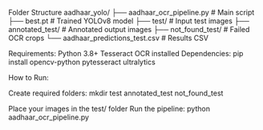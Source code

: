 Folder Structure
aadhaar_yolo/
├── aadhaar_ocr_pipeline.py       # Main script
├── best.pt                       # Trained YOLOv8 model
├── test/                         # Input test images
├── annotated_test/               # Annotated output images
├── not_found_test/               # Failed OCR crops
└── aadhaar_predictions_test.csv  # Results CSV

Requirements:
Python 3.8+
Tesseract OCR installed
Dependencies: pip install opencv-python pytesseract ultralytics

How to Run:

Create required folders:
mkdir test annotated_test not_found_test

Place your images in the test/ folder
Run the pipeline:
python aadhaar_ocr_pipeline.py
